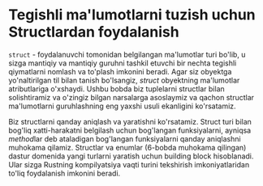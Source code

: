 # Tegishli ma'lumotlarni tuzish uchun Structlardan foydalanish

`struct` - foydalanuvchi tomonidan belgilangan ma'lumotlar turi bo'lib, u sizga mantiqiy va mantiqiy guruhni tashkil etuvchi bir nechta tegishli qiymatlarni nomlash va to'plash imkonini beradi. Agar siz obyektga yo'naltirilgan til bilan tanish bo'lsangiz, *struct* obyektning ma'lumotlar atributlariga o'xshaydi. Ushbu bobda biz tuplelarni structlar bilan solishtiramiz va o'zingiz bilgan narsalarga asoslaymiz va qachon structlar ma'lumotlarni guruhlashning eng yaxshi usuli ekanligini ko'rsatamiz.

Biz structlarni qanday aniqlash va yaratishni ko'rsatamiz. Struct turi bilan bog'liq xatti-harakatni belgilash uchun bog'langan funksiyalarni, ayniqsa *method*lar deb ataladigan bog'langan funksiyalarni qanday aniqlashni muhokama qilamiz. Structlar va enumlar (6-bobda muhokama qilingan) dastur domenida yangi turlarni yaratish uchun building block hisoblanadi. Ular sizga Rustning kompilyatsiya vaqti turini tekshirish imkoniyatlaridan to'liq foydalanish imkonini beradi.
